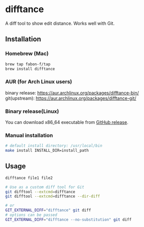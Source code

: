 # difftance

A diff tool to show edit distance. Works well with Git.

## Installation

### Homebrew (Mac)

```sh
brew tap fabon-f/tap
brew install difftance
```

### AUR (for Arch Linux users)

binary release: https://aur.archlinux.org/packages/difftance-bin/
git(upstream): https://aur.archlinux.org/packages/difftance-git/

### Binary release(Linux)

You can download x86_64 executable from [GitHub release](https://github.com/fabon-f/difftance/releases).

### Manual installation

```sh
# default install directory: /usr/local/bin
make install INSTALL_DIR=install_path
```

## Usage

```sh
difftance file1 file2

# Use as a custom diff tool for Git
git difftool --extcmd=difftance
git difftool --extcmd=difftance --dir-diff

# or
GIT_EXTERNAL_DIFF="difftance" git diff
# options can be passed
GIT_EXTERNAL_DIFF="difftance --no-substitution" git diff
```
